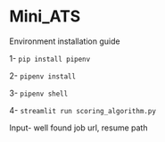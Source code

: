 # Mini_ATS
Environment installation guide 

1- `pip install pipenv`

2- `pipenv install`

3- `pipenv shell`

4- `streamlit run scoring_algorithm.py`

Input- well found job url, resume path

